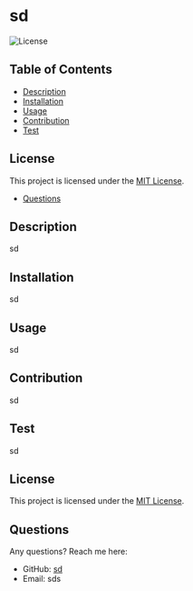 # sd
  
  ![License](https://img.shields.io/badge/license-MIT-blue)
  
  ## Table of Contents
  - [Description](#description)
  - [Installation](#installation)
  - [Usage](#usage)
  - [Contribution](#contribution)
  - [Test](#test)
  ## License
  
  This project is licensed under the [MIT License]([License](https://opensource.org/licenses/MIT)).
  - [Questions](#questions)
  
  ## Description
  sd
  
  ## Installation
  sd
  
  ## Usage
  sd
  
  ## Contribution
  sd
  
  ## Test
  sd
  
  ## License
  
  This project is licensed under the [MIT License]([License](https://opensource.org/licenses/MIT)).
  
  ## Questions
  Any questions? Reach me here:
  - GitHub: [sd](https://github.com/sd)
  - Email: sds